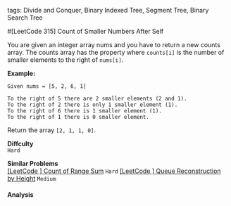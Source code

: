 tags: Divide and Conquer, Binary Indexed Tree, Segment Tree, Binary Search Tree

#[LeetCode 315] Count of Smaller Numbers After Self 

You are given an integer array nums and you have to return a new counts array. 
The counts array has the property where `counts[i]` is the number of smaller elements to the right of `nums[i]`.

**Example:**

    Given nums = [5, 2, 6, 1]
    
    To the right of 5 there are 2 smaller elements (2 and 1).
    To the right of 2 there is only 1 smaller element (1).
    To the right of 6 there is 1 smaller element (1).
    To the right of 1 there is 0 smaller element.

Return the array `[2, 1, 1, 0]`.

**Diffculty**  
`Hard`

**Similar Problems**  
[[LeetCode ] Count of Range Sum]() `Hard`
[[LeetCode ] Queue Reconstruction by Height]() `Medium`


#### Analysis
